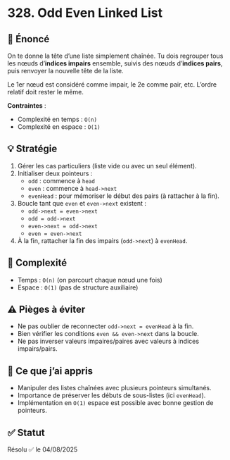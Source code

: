 # 328. Odd Even Linked List

## 📝 Énoncé

On te donne la tête d’une liste simplement chaînée. Tu dois regrouper tous les nœuds d’**indices impairs** ensemble, suivis des nœuds d’**indices pairs**, puis renvoyer la nouvelle tête de la liste.

Le 1er nœud est considéré comme impair, le 2e comme pair, etc. L’ordre relatif doit rester le même.

**Contraintes** :
- Complexité en temps : `O(n)`
- Complexité en espace : `O(1)`

## 💡 Stratégie

1. Gérer les cas particuliers (liste vide ou avec un seul élément).
2. Initialiser deux pointeurs :
   - `odd` : commence à `head`
   - `even` : commence à `head->next`
   - `evenHead` : pour mémoriser le début des pairs (à rattacher à la fin).
3. Boucle tant que `even` et `even->next` existent :
   - `odd->next = even->next`
   - `odd = odd->next`
   - `even->next = odd->next`
   - `even = even->next`
4. À la fin, rattacher la fin des impairs (`odd->next`) à `evenHead`.

## 🧠 Complexité

- Temps : `O(n)` (on parcourt chaque nœud une fois)
- Espace : `O(1)` (pas de structure auxiliaire)

## ⚠️ Pièges à éviter

- Ne pas oublier de reconnecter `odd->next = evenHead` à la fin.
- Bien vérifier les conditions `even && even->next` dans la boucle.
- Ne pas inverser valeurs impaires/paires avec valeurs à indices impairs/pairs.

## 💬 Ce que j’ai appris

- Manipuler des listes chaînées avec plusieurs pointeurs simultanés.
- Importance de préserver les débuts de sous-listes (ici `evenHead`).
- Implémentation en `O(1)` espace est possible avec bonne gestion de pointeurs.

## ✅ Statut

Résolu ✅ le 04/08/2025